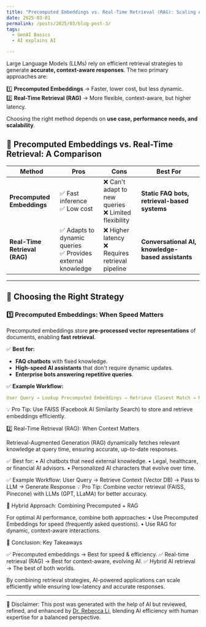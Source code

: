 ```yaml
---
title: "Precomputed Embeddings vs. Real-Time Retrieval (RAG): Scaling AI Retrieval Strategies "
date: 2025-03-01
permalink: /posts/2025/03/blog-post-3/
tags:
  - GenAI Basics
  - AI explains AI

---
```




Large Language Models (LLMs) rely on efficient retrieval strategies to generate **accurate, context-aware responses**. The two primary approaches are:  

1️⃣ **Precomputed Embeddings** → Faster, lower cost, but less dynamic.  
2️⃣ **Real-Time Retrieval (RAG)** → More flexible, context-aware, but higher latency.  

Choosing the right method depends on **use case, performance needs, and scalability**.  


## **🔹 Precomputed Embeddings vs. Real-Time Retrieval: A Comparison**  

| **Method** | **Pros** | **Cons** | **Best For** |
|-----------|---------|---------|-------------|
| **Precomputed Embeddings** | ✅ Fast inference <br> ✅ Low cost | ❌ Can't adapt to new queries <br> ❌ Limited flexibility | **Static FAQ bots, retrieval-based systems** |
| **Real-Time Retrieval (RAG)** | ✅ Adapts to dynamic queries <br> ✅ Provides external knowledge | ❌ Higher latency <br> ❌ Requires retrieval pipeline | **Conversational AI, knowledge-based assistants** |

---

## **🔹 Choosing the Right Strategy**  

### **1️⃣ Precomputed Embeddings: When Speed Matters**  
Precomputed embeddings store **pre-processed vector representations** of documents, enabling **fast retrieval**.  

✅ **Best for:**  
- **FAQ chatbots** with fixed knowledge.  
- **High-speed AI assistants** that don't require dynamic updates.  
- **Enterprise bots answering repetitive queries**.  

✅ **Example Workflow:**  
```yaml
User Query → Lookup Precomputed Embeddings → Retrieve Closest Match → Response
```
💡 Pro Tip: Use FAISS (Facebook AI Similarity Search) to store and retrieve embeddings efficiently.


2️⃣ Real-Time Retrieval (RAG): When Context Matters

Retrieval-Augmented Generation (RAG) dynamically fetches relevant knowledge at query time, ensuring accurate, up-to-date responses.

✅ Best for:
	•	AI chatbots that need external knowledge.
	•	Legal, healthcare, or financial AI advisors.
	•	Personalized AI characters that evolve over time.

✅ Example Workflow:
User Query → Retrieve Context (Vector DB) → Pass to LLM → Generate Response
💡 Pro Tip: Combine vector retrieval (FAISS, Pinecone) with LLMs (GPT, LLaMA) for better accuracy.

🔹 Hybrid Approach: Combining Precomputed + RAG

For optimal AI performance, combine both approaches:
	•	Use Precomputed Embeddings for speed (frequently asked questions).
	•	Use RAG for dynamic, context-aware interactions.

🚀 Conclusion: Key Takeaways

✅ Precomputed embeddings → Best for speed & efficiency.
✅ Real-time retrieval (RAG) → Best for context-aware, evolving AI.
✅ Hybrid AI retrieval → The best of both worlds.

By combining retrieval strategies, AI-powered applications can scale efficiently while ensuring low-latency and accurate responses.


---
🤖 Disclaimer: This post was generated with the help of AI but reviewed, refined, and enhanced by [Dr. Rebecca Li](https://xiaoyang-rebecca.github.io/), blending AI efficiency with human expertise for a balanced perspective.